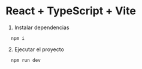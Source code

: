 # React + TypeScript + Vite
1. Instalar dependencias
```
  npm i
```

2. Ejecutar el proyecto
```
  npm run dev
```